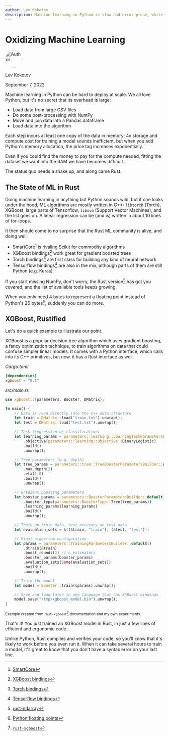 ```yaml
---
author: Lev Kokotov
description: Machine learning in Python is slow and error-prone, while Rust makes it fast and reliable.
---
```



# Oxidizing Machine Learning

<div class="d-flex align-items-center mb-4">
  <img width="54px" height="54px" src="/dashboard/static/images/team/lev.jpg" style="border-radius: 50%;" alt="Author" />
  <div class="ps-3 d-flex justify-content-center flex-column">
    <p class="m-0">Lev Kokotov</p>
    <p class="m-0">September 7, 2022</p>
  </div>
</div>

Machine learning in Python can be hard to deploy at scale. We all love Python, but it's no secret
that its overhead is large:

* Load data from large CSV files
* Do some post-processing with NumPy
* Move and join data into a Pandas dataframe
* Load data into the algorithm

Each step incurs at least one copy of the data in memory; 4x storage and compute cost for training a model sounds inefficient, but when you add Python's memory allocation, the price tag increases exponentially.

Even if you could find the money to pay for the compute needed, fitting the dataset we want into the RAM we have becomes difficult.

The status quo needs a shake up, and along came Rust.

## The State of ML in Rust

Doing machine learning in anything but Python sounds wild, but if one looks under the hood, ML algorithms are mostly written in C++: `libtorch` (Torch), XGBoost, large parts of Tensorflow, `libsvm` (Support Vector Machines), and the list goes on. A linear regression can be (and is) written in about 10 lines of for-loops.

It then should come to no surprise that the Rust ML community is alive, and doing well:

* SmartCore[^1] is rivaling Scikit for commodity algorithms
* XGBoost bindings[^2] work great for gradient boosted trees
* Torch bindings[^3] are first class for building any kind of neural network
* Tensorflow bindings[^4] are also in the mix, although parts of them are still Python (e.g. Keras)

If you start missing NumPy, don't worry, the Rust version[^5] has got you covered, and the list of available tools keeps growing.

When you only need 4 bytes to represent a floating point instead of Python's 26 bytes[^6], suddenly you can do more.

## XGBoost, Rustified

Let's do a quick example to illustrate our point.

XGBoost is a popular decision tree algorithm which uses gradient boosting, a fancy optimization technique, to train algorithms on data that could confuse simpler linear models. It comes with a Python interface, which calls into its C++ primitives, but now, it has a Rust interface as well.

_Cargo.toml_
```toml
[dependencies]
xgboost = "0.1"
```

_src/main.rs_
```rust
use xgboost::{parameters, Booster, DMatrix};

fn main() {
    // Data is read directly into the C++ data structure
    let train = DMatrix::load("train.txt").unwrap();
    let test = DMatrix::load("test.txt").unwrap();

    // Task (regression or classification)
    let learning_params = parameters::learning::LearningTaskParametersBuilder::default()
        .objective(parameters::learning::Objective::BinaryLogistic)
        .build()
        .unwrap();

    // Tree parameters (e.g. depth)
    let tree_params = parameters::tree::TreeBoosterParametersBuilder::default()
        .max_depth(2)
        .eta(1.0)
        .build()
        .unwrap();

    // Gradient boosting parameters
    let booster_params = parameters::BoosterParametersBuilder::default()
        .booster_type(parameters::BoosterType::Tree(tree_params))
        .learning_params(learning_params)
        .build()
        .unwrap();

    // Train on train data, test accuracy on test data
    let evaluation_sets = &[(&train, "train"), (&test, "test")];

    // Final algorithm configuration
    let params = parameters::TrainingParametersBuilder::default()
        .dtrain(&train)
        .boost_rounds(2) // n_estimators
        .booster_params(booster_params)
        .evaluation_sets(Some(evaluation_sets))
        .build()
        .unwrap();

    // Train the model
    let model = Booster::train(&params).unwrap();

    // Save and load later in any language that has XGBoost bindings
    model.save("/tmp/xgboost_model.bin").unwrap();
}
```

<small>Example created from `rust-xgboost`[^7] documentation and my own experiments.</small>

That's it! You just trained an XGBoost model in Rust, in just a few lines of efficient and ergonomic code.

Unlike Python, Rust compiles and verifies your code, so you'll know that it's likely to work before you even run it. When it can take several hours to train a model, it's great to know that you don't have a syntax error on your last line.


[^1]: [SmartCore](https://smartcorelib.org/)
[^2]: [XGBoost bindings](https://github.com/davechallis/rust-xgboost)
[^3]: [Torch bindings](https://github.com/LaurentMazare/tch-rs)
[^4]: [Tensorflow bindings](https://github.com/tensorflow/rust)
[^5]: [rust-ndarray](https://github.com/rust-ndarray/ndarray)
[^6]: [Python floating points](https://github.com/python/cpython/blob/e42b705188271da108de42b55d9344642170aa2b/Include/floatobject.h#L15)
[^7]: [`rust-xgboost`](https://docs.rs/xgboost/latest/xgboost/)


